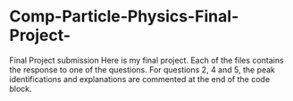 # Comp-Particle-Physics-Final-Project-
Final Project submission
Here is my final project. Each of the files contains the response to one of the questions. For questions 2, 4 and 5, the peak identifications and explanations are commented at the end of the code block.
